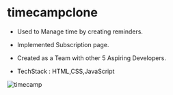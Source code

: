 # timecampclone
- Used to Manage time by creating reminders.

- Implemented Subscription page.

- Created as a Team with other 5 Aspiring Developers.

- TechStack : HTML,CSS,JavaScript

 <img src="https://i.ibb.co/V0Fm44W/timecamp.jpg" alt="timecamp" border="0">



